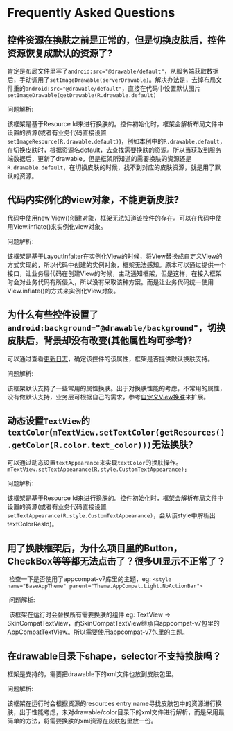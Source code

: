 # Frequently Asked Questions

## 控件资源在换肤之前是正常的，但是切换皮肤后，控件资源恢复成默认的资源了?

  肯定是布局文件里写了`android:src="@drawable/default"`，从服务端获取数据后，手动调用了`setImageDrawable(serverDrawable)`。解决办法是，去掉布局文件重的`android:src="@drawable/default"`，直接在代码中设置默认图片`setImageDrawable(getDrawable(R.drawable.default)`

  问题解析:

  该框架是基于Resource Id来进行换肤的。控件初始化时，框架会解析布局文件中设置的资源(或者有业务代码直接设置`setImageResource(R.drawable.default)`)，例如本例中的`R.drawable.default`，在切换皮肤时，根据资源名default，去查找需要换肤的资源。所以当获取到服务端数据后，更新了drawable，但是框架所知道的需要换肤的资源还是`R.drawable.default`，在切换皮肤的时候，找不到对应的皮肤资源，就是用了默认的资源。
  
## 代码内实例化的view对象，不能更新皮肤?

  代码中使用new View()创建对象，框架无法知道该控件的存在。可以在代码中使用View.inflate()来实例化view对象。
  
  问题解析:
  
  该框架是基于LayoutInfalter在实例化View的时候，将View替换成自定义View的方式实现的，所以代码中创建的实例对象，框架无法感知。原本可以通过提供一个接口，让业务层代码在创建View的时候，主动通知框架，但是这样，在接入框架时会对业务代码有所侵入，所以没有采取该种方案。而是让业务代码统一使用View.inflate()的方式来实例化View对象。
  
## 为什么有些控件设置了`android:background="@drawable/background"`，切换皮肤后，背景却没有改变(其他属性均可参考)?

  可以通过查看[更新日志](ChangeLog.md)，确定该控件的该属性，框架是否提供默认换肤支持。

  问题解析:

  该框架默认支持了一些常用的属性换肤。出于对换肤性能的考虑，不常用的属性，没有做默认支持，业务层可根据自己的需求，参考[自定义View换肤](https://github.com/ximsfei/Android-skin-support#自定义view换肤)来扩展。

## 动态设置`TextView`的`textColor`(`mTextView.setTextColor(getResources().getColor(R.color.text_color)))`无法换肤?

  可以通过动态设置`textAppearance`来实现`textColor`的换肤操作。`mTextView.setTextAppearance(R.style.CustomTextAppearance);`

  问题解析:

  该框架是基于Resource Id来进行换肤的。控件初始化时，框架会解析布局文件中设置的资源(或者有业务代码直接设置`setTextAppearance(R.style.CustomTextAppearance)`，会从该style中解析出textColorResId)。
  
## 用了换肤框架后，为什么项目里的Button，CheckBox等等都无法点击了？很多UI显示不正常了？

  检查一下是否使用了appcompat-v7库里的主题，eg: `<style name="BaseAppTheme" parent="Theme.AppCompat.Light.NoActionBar">`

  问题解析:
  
  该框架在运行时会替换所有需要换肤的组件 eg: TextView -> SkinCompatTextView，而SkinCompatTextView继承自appcompat-v7包里的AppCompatTextView。所以需要使用appcompat-v7包里的主题。

## 在drawable目录下shape，selector不支持换肤吗？

  框架是支持的，需要把drawable下的xml文件也放到皮肤包里。

  问题解析:

  该框架在运行时会根据资源的resources entry name寻找皮肤包中的资源进行换肤，出于性能考虑，未对drawable/color目录下的xml文件进行解析，而是采用最简单的方法，将需要换肤的xml资源在皮肤包里放一份。